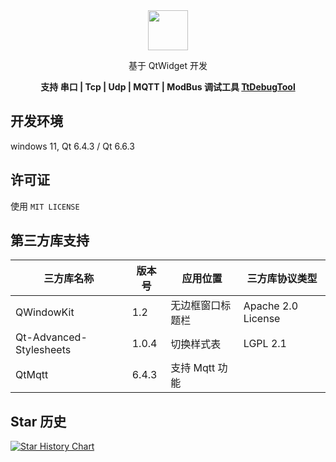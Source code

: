 <div align=center>
<img width=64 src="./common/delegateui_icon.svg">

基于 QtWidget  开发

**支持 串口 | Tcp | Udp | MQTT | ModBus 调试工具 [TtDebugTool](https://github.com/mengps/DelegateUI)**

</div>



## 开发环境

windows 11, Qt 6.4.3 / Qt 6.6.3

## 许可证

使用 `MIT LICENSE`


## 第三方库支持

| 三方库名称   | 版本号 | 应用位置  | 三方库协议类型 |
| ------------ | ---------- | --------------------- | -------------- |
| QWindowKit   | 1.2	| 无边框窗口标题栏            | Apache 2.0 License|
| Qt-Advanced-Stylesheets | 1.0.4	| 切换样式表| LGPL 2.1 |
| QtMqtt| 6.4.3 | 支持 Mqtt 功能|


## Star 历史
[![Star History Chart](https://api.star-history.com/svg?repos=Ttigone/TtDebugTool&type=Date)](https://www.star-history.com/#Ttigone/TtDebugTool&Date)